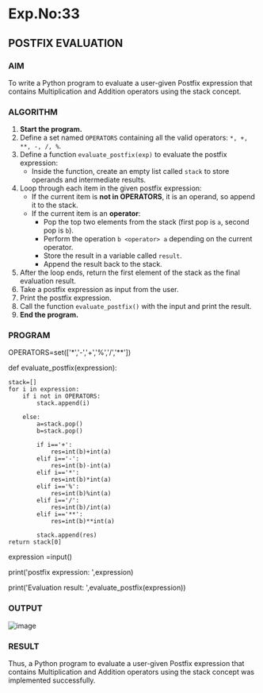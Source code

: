 # Exp.No:33  
## POSTFIX EVALUATION

### AIM  
To write a Python program to evaluate a user-given Postfix expression that contains Multiplication and Addition operators using the stack concept.


### ALGORITHM

1. **Start the program.**
2. Define a set named `OPERATORS` containing all the valid operators: `*, +, **, -, /, %`.
3. Define a function `evaluate_postfix(exp)` to evaluate the postfix expression:
   - Inside the function, create an empty list called `stack` to store operands and intermediate results.
4. Loop through each item in the given postfix expression:
   - If the current item is **not in OPERATORS**, it is an operand, so append it to the stack.
   - If the current item is an **operator**:
     - Pop the top two elements from the stack (first pop is `a`, second pop is `b`).
     - Perform the operation `b <operator> a` depending on the current operator.
     - Store the result in a variable called `result`.
     - Append the result back to the stack.
5. After the loop ends, return the first element of the stack as the final evaluation result.
6. Take a postfix expression as input from the user.
7. Print the postfix expression.
8. Call the function `evaluate_postfix()` with the input and print the result.
9. **End the program.**

### PROGRAM

OPERATORS=set(['*','-','+','%','/','**']) 

def evaluate_postfix(expression):

    stack=[] 
    for i in expression:
        if i not in OPERATORS:
            stack.append(i)  
        
        else:
            a=stack.pop()  
            b=stack.pop()
        
            if i=='+':
                res=int(b)+int(a)  
            elif i=='-':
                res=int(b)-int(a)    
            elif i=='*':
                res=int(b)*int(a)
            elif i=='%':
                res=int(b)%int(a) 
            elif i=='/':
                res=int(b)/int(a)
            elif i=='**':
                res=int(b)**int(a)
    
            stack.append(res) 
    return stack[0]

expression =input()

print('postfix expression: ',expression)

print('Evaluation result: ',evaluate_postfix(expression))


### OUTPUT
![image](https://github.com/user-attachments/assets/592428e0-c558-4b46-ba31-8f94c5cc1475)


### RESULT
Thus, a Python program to evaluate a user-given Postfix expression that contains Multiplication and Addition operators using the stack concept was implemented successfully.


